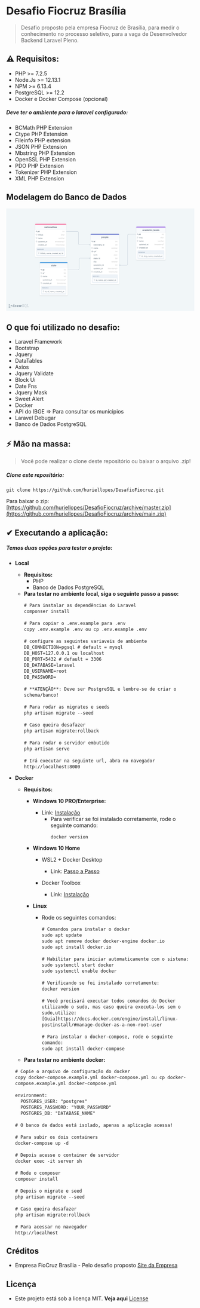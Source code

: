 # Desafio Fiocruz Brasília

> Desafio proposto pela empresa Fiocruz de Brasília, para medir o conhecimento no processo seletivo, para a vaga de Desenvolvedor Backend Laravel Pleno.

## ⚠ Requisitos:

- PHP >= 7.2.5
- Node.Js >= 12.13.1
- NPM >= 6.13.4
- PostgreSQL >= 12.2
- Docker e Docker Compose (opcional)

##### Deve ter o ambiente para o laravel configurado:

- BCMath PHP Extension
- Ctype PHP Extension
- Fileinfo PHP extension
- JSON PHP Extension
- Mbstring PHP Extension
- OpenSSL PHP Extension
- PDO PHP Extension
- Tokenizer PHP Extension
- XML PHP Extension

## Modelagem do Banco de Dados

![modeling](.image/modelagem.png)

## O que foi utilizado no desafio:

- Laravel Framework
- Bootstrap
- Jquery
- DataTables
- Axios
- Jquery Validate
- Block Ui
- Date Fns
- Jquery Mask
- Sweet Alert
- Docker
- API do IBGE => Para consultar os munícipios
- Laravel Debugar
- Banco de Dados PostgreSQL

## ⚡ Mão na massa:

> Você pode realizar o clone deste repositório ou baixar o arquivo .zip!

##### Clone este repositório:

````
git clone https://github.com/huriellopes/DesafioFiocruz.git
````

Para baixar o zip: [https://github.com/huriellopes/DesafioFiocruz/archive/master.zip](https://github.com/huriellopes/DesafioFiocruz/archive/main.zip)

## ✔ Executando a aplicação:

##### Temos duas opções para testar o projeto:
- **Local**
  - **Requisitos:**
    - PHP
    - Banco de Dados PostgreSQL  
  - **Para testar no ambiente local, siga o seguinte passo a passo:**
    ````
    # Para instalar as dependências do Laravel
    componser install
    
    # Para copiar o .env.example para .env
    copy .env.example .env ou cp .env.example .env
    
    # configure as seguintes variaveis de ambiente
    DB_CONNECTION=pgsql # default = mysql
    DB_HOST=127.0.0.1 ou localhost
    DB_PORT=5432 # default = 3306
    DB_DATABASE=laravel
    DB_USERNAME=root
    DB_PASSWORD=
    
    # **ATENÇÃO**: Deve ser PostgreSQL e lembre-se de criar o schema/banco!
    
    # Para rodar as migrates e seeds
    php artisan migrate --seed
    
    # Caso queira desafazer
    php artisan migrate:rollback
    
    # Para rodar o servidor embutido
    php artisan serve
    
    # Irá executar na seguinte url, abra no navegador
    http://localhost:8000
    ```` 
- **Docker**
    - **Requisitos:**
      - **Windows 10 PRO/Enterprise:**
        - Link: [Instalação](https://hub.docker.com/editions/community/docker-ce-desktop-windows)
          - Para verificar se foi instalado corretamente, rode o seguinte comando:
            ````
            docker version
            ````
      - **Windows 10 Home**
        - WSL2 + Docker Desktop
          - Link: [Passo a Passo](https://www.notion.so/Docker-Desktop-WSL-2-fc6af93d3cac4de9a4a185f78c4a9566)
        
        - Docker Toolbox
          - Link: [Instalação](https://www.notion.so/Docker-Toolbox-legacy-7234f5f412444cabb70d0270b1ecc01a)
        
      - **Linux**
        - Rode os seguintes comandos:
          ````
          # Comandos para instalar o docker
          sudo apt update
          sudo apt remove docker docker-engine docker.io
          sudo apt install docker.io
          
          # Habilitar para iniciar automaticamente com o sistema:
          sudo systemctl start docker
          sudo systemctl enable docker
          
          # Verificando se foi instalado corretamente:
          docker version
          
          # Você precisará executar todos comandos do Docker utilizando o sudo, mas caso queira executa-los sem o sudo,utilize:
          [Guia]https://docs.docker.com/engine/install/linux-postinstall/#manage-docker-as-a-non-root-user
          
          # Para instalar o docker-compose, rode o seguinte comando:
          sudo apt install docker-compose
          ````
    
    - **Para testar no ambiente docker:**
    
    ````
    # Copie o arquivo de configuração do docker 
    copy docker-compose.example.yml docker-compose.yml ou cp docker-compose.example.yml docker-compose.yml
  
    environment:
      POSTGRES_USER: "postgres"
      POSTGRES_PASSWORD: "YOUR_PASSWORD"
      POSTGRES_DB: "DATABASE_NAME"

    # O banco de dados está isolado, apenas a aplicação acessa!
  
    # Para subir os dois containers
    docker-compose up -d
    
    # Depois acesse o container de servidor
    docker exec -it server sh
    
    # Rode o composer
    composer install
    
    # Depois o migrate e seed
    php artisan migrate --seed
    
    # Caso queira desafazer
    php artisan migrate:rollback
    
    # Para acessar no navegador
    http://localhost
    ````
## Créditos

- Empresa FioCruz Brasília - Pelo desafio proposto [Site da Empresa](https://www.fiocruzbrasilia.fiocruz.br/efg/)

## Licença

- Este projeto está sob a licença MIT. **Veja aqui** [License](LICENSE)

